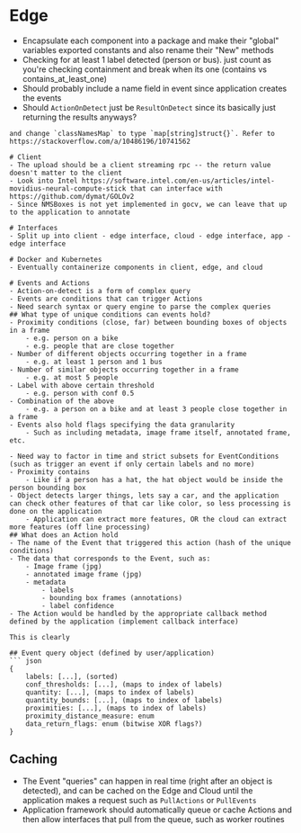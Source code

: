 # Edge
- Encapsulate each component into a package and make their "global" variables exported constants and also rename their "New" methods
- Checking for at least 1 label detected (person or bus). just count as you're checking containment and break when its one (contains vs contains_at_least_one)
- Should probably include a name field in event since application creates the events
- Should `ActionOnDetect` just be `ResultOnDetect` since its basically just returning the results anyways?


```
and change `classNamesMap` to type `map[string]struct{}`. Refer to https://stackoverflow.com/a/10486196/10741562

# Client
- The upload should be a client streaming rpc -- the return value doesn't matter to the client
- Look into Intel https://software.intel.com/en-us/articles/intel-movidius-neural-compute-stick that can interface with https://github.com/dymat/GOLOv2
- Since NMSBoxes is not yet implemented in gocv, we can leave that up to the application to annotate

# Interfaces
- Split up into client - edge interface, cloud - edge interface, app - edge interface

# Docker and Kubernetes
- Eventually containerize components in client, edge, and cloud 

# Events and Actions
- Action-on-detect is a form of complex query
- Events are conditions that can trigger Actions
- Need search syntax or query engine to parse the complex queries
## What type of unique conditions can events hold?
- Proximity conditions (close, far) between bounding boxes of objects in a frame
    - e.g. person on a bike 
    - e.g. people that are close together
- Number of different objects occurring together in a frame
    - e.g. at least 1 person and 1 bus
- Number of similar objects occurring together in a frame
    - e.g. at most 5 people
- Label with above certain threshold
    - e.g. person with conf 0.5
- Combination of the above
    - e.g. a person on a bike and at least 3 people close together in a frame
- Events also hold flags specifying the data granularity
    - Such as including metadata, image frame itself, annotated frame, etc.
    
- Need way to factor in time and strict subsets for EventConditions (such as trigger an event if only certain labels and no more)
- Proximity contains
    - Like if a person has a hat, the hat object would be inside the person bounding box
- Object detects larger things, lets say a car, and the application can check other features of that car like color, so less processing is done on the application
    - Application can extract more features, OR the cloud can extract more features (off line processing)
## What does an Action hold
- The name of the Event that triggered this action (hash of the unique conditions)
- The data that corresponds to the Event, such as:
    - Image frame (jpg)
    - annotated image frame (jpg)
    - metadata
        - labels
        - bounding box frames (annotations)
        - label confidence
- The Action would be handled by the appropriate callback method defined by the application (implement callback interface)

This is clearly 

## Event query object (defined by user/application)
``` json
{
    labels: [...], (sorted)
    conf_thresholds: [...], (maps to index of labels)
    quantity: [...], (maps to index of labels)
    quantity_bounds: [...], (maps to index of labels)
    proximities: [...], (maps to index of labels)
    proximity_distance_measure: enum
    data_return_flags: enum (bitwise XOR flags?)
}
```



## Caching
- The Event "queries" can happen in real time (right after an object is detected), and can be cached on the Edge and Cloud 
until the application makes a request such as `PullActions` or `PullEvents`
- Application framework should automatically queue or cache Actions and then allow interfaces that pull from the queue, such as worker routines

 
